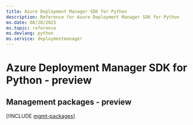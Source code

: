 ```yaml
---
title: Azure Deployment Manager SDK for Python
description: Reference for Azure Deployment Manager SDK for Python
ms.date: 08/28/2025
ms.topic: reference
ms.devlang: python
ms.service: deploymentmanager
---
```

# Azure Deployment Manager SDK for Python - preview

## Management packages - preview
[!INCLUDE [mgmt-packages](deployment-manager-mgmt-index.md)]
